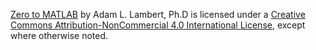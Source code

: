 
[Zero to MATLAB](https://open.oregonstate.education/matlab) by Adam L. Lambert, Ph.D is licensed under a [Creative Commons Attribution-NonCommercial 4.0 International License](https://creativecommons.org/licenses/by-nc/4.0/), except where otherwise noted.